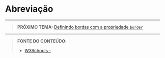 # Abreviação





***

> **PRÓXIMO TEMA:** [Definindo bordas com a propriedade `border`](/conteudo/04-bordas)

***


> **FONTE DO CONTEÚDO**:
>
> - [W3Schools - ]()
